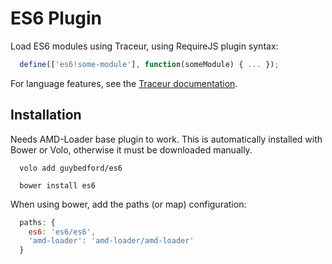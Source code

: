 ES6 Plugin
===

Load ES6 modules using Traceur, using RequireJS plugin syntax:

```javascript
  define(['es6!some-module'], function(someModule) { ... });
```

For language features, see the [Traceur documentation](https://code.google.com/p/traceur-compiler/wiki/LanguageFeatures).

Installation
---

Needs AMD-Loader base plugin to work. This is automatically installed with Bower or Volo, otherwise it must be downloaded manually.

```
  volo add guybedford/es6
```

```
  bower install es6
```

When using bower, add the paths (or map) configuration:

```javascript
  paths: {
    es6: 'es6/es6',
    'amd-loader': 'amd-loader/amd-loader'
  }
```
